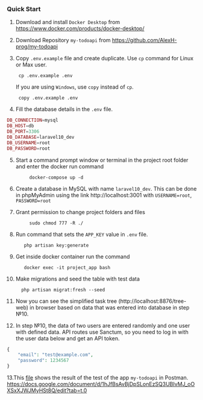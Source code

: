 ###  Quick Start

1. Download and install `Docker Desktop` from https://www.docker.com/products/docker-desktop/

2. Download Repository `my-todoapi` from https://github.com/AlexH-prog/my-todoapi

3. Copy `.env.example` file and create duplicate. Use `cp` command for Linux or Max user.

        cp .env.example .env

   If you are using `Windows`, use `copy` instead of `cp`.

        copy .env.example .env

4. Fill the database details in the `.env` file.
```php
DB_CONNECTION=mysql
DB_HOST=db
DB_PORT=3306
DB_DATABASE=laravel10_dev
DB_USERNAME=root
DB_PASSWORD=root
```
5. Start a command prompt window or terminal in the project root folder and enter the docker run  command

            docker-compose up -d
6. Create a database in MySQL with name `laravel10_dev`. This can be done in phpMyAdmin using 
the link http://localhost:3001 with `USERNAME=root`, `PASSWORD=root`

7. Grant permission to change project folders and files

            sudo chmod 777 -R ./

8. Run command that sets the `APP_KEY` value in `.env` file.

          php artisan key:generate

9. Get inside docker container run the command

          docker exec -it project_app bash

10. Make migrations and seed the table with test data

          php artisan migrat:fresh --seed

11. Now you can see the simplified task tree (http://localhost:8876/tree-web) in browser based on data that was entered 
into database in step №10. 
12. In step №10, the data of two users are entered randomly and one user with defined data. API routes use Sanctum, 
so you need to log in with the user data below and get an API token.
```php
{
    "email": "test@example.com",
    "password": 1234567
}
```
13.This [file](https://docs.google.com/document/d/1hJfBsAvBjDpSLonEzSQ3UBIvMJ_oOXSxXJWJMyHSt8Q/edit?tab=t.0) shows the result of the test of the app `my-todoapi` in Postman. https://docs.google.com/document/d/1hJfBsAvBjDpSLonEzSQ3UBIvMJ_oOXSxXJWJMyHSt8Q/edit?tab=t.0


 
